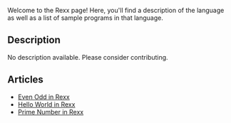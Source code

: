 Welcome to the Rexx page! Here, you'll find a description of the language as well as a list of sample programs in that language.

## Description

No description available. Please consider contributing.

## Articles

- [Even Odd in Rexx](https://sampleprograms.io/projects/even-odd/rexx)
- [Hello World in Rexx](https://sampleprograms.io/projects/hello-world/rexx)
- [Prime Number in Rexx](https://sampleprograms.io/projects/prime-number/rexx)